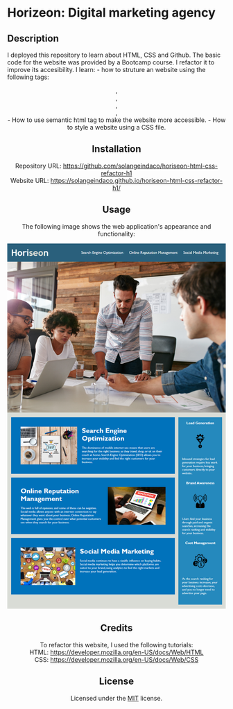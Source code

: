 # Horizeon: Digital marketing agency

## Description

I deployed this repository to learn about HTML, CSS and Github. The basic code for the website was provided by a Bootcamp course. I refactor it to improve its accesibility.
I learn:
    - how to struture an website using the following tags: <header>, <nav>,<main>, <aside>, <footer>
    - How to use semantic html tag to make the website more accessible.
    - How to style a website using a CSS file.

## Installation

Repository URL: https://github.com/solangeindaco/horiseon-html-css-refactor-h1  
Website URL:  https://solangeindaco.github.io/horiseon-html-css-refactor-h1/  

## Usage

The following image shows the web application's appearance and functionality:

![The Horiseon webpage includes a navigation bar, a header image, and cards with text and images at the bottom of the page.](./assets/images/screenshot.png)


## Credits

To refactor this website, I used the following tutorials:  
HTML: https://developer.mozilla.org/en-US/docs/Web/HTML   
CSS: https://developer.mozilla.org/en-US/docs/Web/CSS

## License

Licensed under the [MIT](LICENSE) license.

